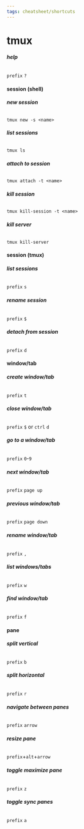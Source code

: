 ```yaml
---
tags: cheatsheet/shortcuts
---
```


# tmux

###### __help__
`prefix` `?`

#### __session (shell)__

###### __new session__
`tmux new -s <name>`

###### __list sessions__
`tmux ls`

###### __attach to session__
`tmux attach -t <name>`

###### __kill session__
`tmux kill-session -t <name>`

###### __kill server__
`tmux kill-server`

#### __session (tmux)__

###### __list sessions__
`prefix` `s`

###### __rename session__
`prefix` `$`

###### __detach from session__
`prefix` `d`

#### __window/tab__

###### __create window/tab__
`prefix` `t`

###### __close window/tab__
`prefix` `$` or `ctrl` `d`

###### __go to a window/tab__
`prefix` `0`-`9`

###### __next window/tab__
`prefix` `page up`

###### __previous window/tab__
`prefix` `page down`

###### __rename window/tab__
`prefix` `,`

###### __list windows/tabs__
`prefix` `w`

###### __find window/tab__
`prefix` `f`

#### __pane__

###### __split vertical__
`prefix` `b`

###### __split horizontal__
`prefix` `r`

###### __navigate between panes__
`prefix` `arrow`

###### __resize pane__
`prefix`+`alt`+`arrow`

###### __toggle maximize pane__
`prefix` `z`

###### __toggle sync panes__
`prefix` `a`
